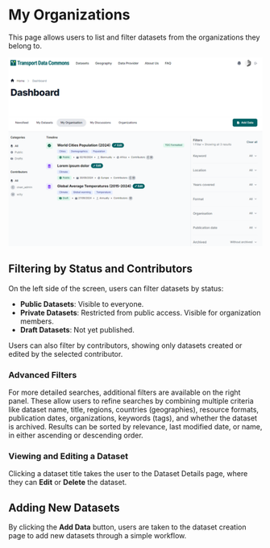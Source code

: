 # My Organizations

This page allows users to list and filter datasets from the organizations they belong to.

![Dashboard / My Organizations](image.png)

## Filtering by Status and Contributors

On the left side of the screen, users can filter datasets by status:

- **Public Datasets**: Visible to everyone.
- **Private Datasets**: Restricted from public access. Visible for organization members.
- **Draft Datasets**: Not yet published.

Users can also filter by contributors, showing only datasets created or edited by the selected contributor.

### Advanced Filters

For more detailed searches, additional filters are available on the right panel. These allow users to refine searches by combining multiple criteria like dataset name, title, regions, countries (geographies), resource formats, publication dates, organizations, keywords (tags), and whether the dataset is archived. Results can be sorted by relevance, last modified date, or name, in either ascending or descending order.

### Viewing and Editing a Dataset

Clicking a dataset title takes the user to the Dataset Details page, where they can **Edit** or **Delete** the dataset.

## Adding New Datasets

By clicking the **Add Data** button, users are taken to the dataset creation page to add new datasets through a simple workflow.
